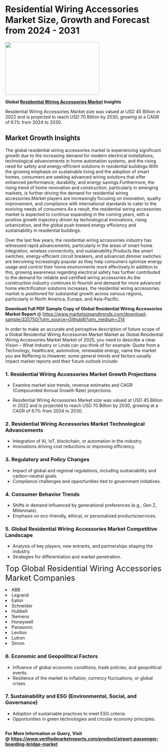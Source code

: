 <H1>Residential Wiring Accessories Market Size, Growth and Forecast from 2024 - 2031</H1><img class="aligncenter size-medium wp-image-584254" src="https://thirdeyenews.in/wp-content/uploads/2024/09/Global-Market-Research-300x168.jpeg" alt="" width="300" height="168" /><p><strong>Global&nbsp;<a href="https://www.marketsizeandtrends.com/download-sample/325750/?utm_source=Github8j?utm_medium=214">Residential Wiring Accessories Market</a> Insights</strong></p><p>Residential Wiring Accessories Market size was valued at USD 45 Billion in 2022 and is projected to reach USD 70 Billion by 2030, growing at a CAGR of 6.1% from 2024 to 2030.</p><p><h2>Market Growth Insights</h2> <p>The global residential wiring accessories market is experiencing significant growth due to the increasing demand for modern electrical installations, technological advancements in home automation systems, and the rising need for safety and energy-efficient solutions in residential buildings.With the growing emphasis on sustainable living and the adoption of smart homes, consumers are seeking advanced wiring solutions that offer enhanced performance, durability, and energy savings.Furthermore, the rising trend of home renovation and construction, particularly in emerging markets, is further driving the demand for residential wiring accessories.Market players are increasingly focusing on innovation, quality improvement, and compliance with international standards to cater to the evolving needs of consumers.As a result, the residential wiring accessories market is expected to continue expanding in the coming years, with a positive growth trajectory driven by technological innovations, rising urbanization, and the global push toward energy efficiency and sustainability in residential buildings.</p> <p>Over the last few years, the residential wiring accessories industry has witnessed rapid advancements, particularly in the areas of smart home integration, wireless connectivity, and sustainability.Products like smart switches, energy-efficient circuit breakers, and advanced dimmer switches are becoming increasingly popular as they help consumers optimize energy usage and control their home environments more effectively.In addition to this, growing awareness regarding electrical safety has further contributed to the demand for reliable and certified wiring accessories.As the construction industry continues to flourish and demand for more advanced home electrification solutions increases, the residential wiring accessories market is positioned for substantial growth across various regions, particularly in North America, Europe, and Asia-Pacific.<p><span class=""><strong>Download Full PDF Sample Copy of Global Residential Wiring Accessories Market Report</strong> @ <a href="https://www.marketsizeandtrends.com/download-sample/325750/?utm_source=Github8j?utm_medium=214" target="_blank">https://www.marketsizeandtrends.com/download-sample/325750/?utm_source=Github8j?utm_medium=214</a></span></p><p>In order to make an accurate and perceptive description of future scope of a Global&nbsp;Residential Wiring Accessories Market Market as Global&nbsp;Residential Wiring Accessories Market Market of 2025, you need to describe a clear Vision &ndash; What Industry or Linda can you think of for example: Quote from a Technology, healthcare, automotive, renewable energy, name the market you are Reffering to.However, some general trends and factors usually impact market reports and their future outlook include:</p><h3>1.&nbsp;<strong>Residential Wiring Accessories Market Growth Projections</strong></h3><ul><li>Examine market size trends, revenue estimates and CAGR (Compounded Annual Growth Rate) projections.</li><li><p>Residential Wiring Accessories Market size was valued at USD 45 Billion in 2022 and is projected to reach USD 70 Billion by 2030, growing at a CAGR of 6.1% from 2024 to 2030.</p></li></ul><h3>2.&nbsp;<strong>Residential Wiring Accessories Market Technological Advancements</strong></h3><ul><li>Integration of AI, IoT, blockchain, or automation in the industry.</li><li>Innovations driving cost reductions or improving efficiency.</li></ul><h3>3.&nbsp;<strong>Regulatory and Policy Changes</strong></h3><ul><li>Impact of global and regional regulations, including sustainability and carbon-neutral goals.</li><li>Compliance challenges and opportunities tied to government initiatives.</li></ul><h3>4.&nbsp;<strong>Consumer Behavior Trends</strong></h3><ul><li>Shifts in demand influenced by generational preferences (e.g., Gen Z, Millennials).</li><li>Emphasis on eco-friendly, ethical, or personalized products/services.</li></ul><h3>5.&nbsp;<strong>Global Residential Wiring Accessories Market Competitive Landscape</strong></h3><ul><li>Analysis of key players, new entrants, and partnerships shaping the industry.</li><li>Strategies for differentiation and market penetration.</li></ul><p data-pm-slice="1 1 []"><span style="color: inherit; font-family: inherit; font-size: 25px;">Top Global Residential Wiring Accessories Market Companies</span></p><div class="" data-test-id=""><p><li>ABB</li><li> Legrand</li><li> Eaton</li><li> Schneider</li><li> Hubbell</li><li> Siemens</li><li> Honeywell</li><li> Panasonic</li><li> Leviton</li><li> Lutron</li><li> Simon</li></p></div><h3>6.&nbsp;<strong>Economic and Geopolitical Factors</strong></h3><ul><li>Influence of global economic conditions, trade policies, and geopolitical events.</li><li>Resilience of the market to inflation, currency fluctuations, or global crises.</li></ul><h3>7.&nbsp;<strong>Sustainability and ESG (Environmental, Social, and Governance)</strong></h3><ul><li>Adoption of sustainable practices to meet ESG criteria.</li><li>Opportunities in green technologies and circular economy principles.</li></ul><h2><strong style="font-size: 14px;">For More Information or Query, Visit @&nbsp;</strong><a style="background-color: #ffffff; font-size: 14px;" href="https://www.marketsizeandtrends.com/report/residential-wiring-accessories-market/" target="_blank">https://www.verifiedmarketreports.com/product/airport-passenger-boarding-bridge-market</a></h2>